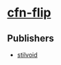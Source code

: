 # [cfn-flip](https://pypi.org/project/cfn-flip)



## Publishers
- [stilvoid](https://pypi.org/user/stilvoid)

